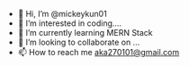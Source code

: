 - 👋 Hi, I’m @mickeykun01
- 👀 I’m interested in coding....
- 🌱 I’m currently learning MERN Stack
- 💞️ I’m looking to collaborate on ...
- 📫 How to reach me aka270101@gmail.com

<!---
mickeykun01/mickeykun01 is a ✨ special ✨ repository because its `README.md` (this file) appears on your GitHub profile.
You can click the Preview link to take a look at your changes.
--->
